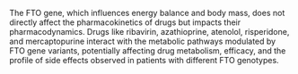 The FTO gene, which influences energy balance and body mass, does not directly affect the pharmacokinetics of drugs but impacts their pharmacodynamics. Drugs like ribavirin, azathioprine, atenolol, risperidone, and mercaptopurine interact with the metabolic pathways modulated by FTO gene variants, potentially affecting drug metabolism, efficacy, and the profile of side effects observed in patients with different FTO genotypes.